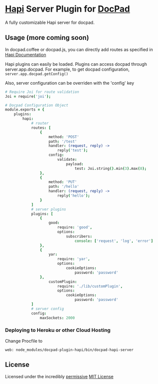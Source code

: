 # [Hapi](http://spumko.github.io/) Server Plugin for [DocPad](http://docpad.org)

A fully customizable Hapi server for docpad.

## Usage (more coming soon)

In docpad.coffee or docpad.js, you can directly add routes as specified in [Hapi Documentation](https://github.com/spumko/hapi/blob/master/docs/Reference.md)

Hapi plugins can easily be loaded. Plugins can access docpad through server.app.docpad. For example, to get docpad configuration, ```server.app.docpad.getConfig()```

Also, server configuration can be overriden with the 'config' key

```coffee
# Require Joi for route validation
Joi = require('joi');

# Docpad Configuration Object
module.exports = {
    plugins:
        hapi:
            # router
            routes: [
                {
                    method: 'POST'
                    path: '/test'
                    handler: (request, reply) ->
                        reply('test');
                    config:
                        validate:
                            payload:
                                test: Joi.string().min(3).max(8);
                },
                {
                    method: 'PUT'
                    path: '/hello'
                    handler: (request, reply) ->
                        reply('hello');
                }
            ]
            # server plugins
            plugins: [
                {
                    good:
                        require: 'good',
                        options:
                            subscribers:
                                console: ['request', 'log', 'error']
                },
                {
                    yar:
                        require: 'yar',
                        options:
                            cookieOptions:
                                password: 'password'
                },
                    customPlugin:
                        require: './lib/customPlugin',
                        options:
                            cookieOptions:
                                password: 'password'
            ]
            # server config
            config:
                maxSockets: 2000
```

### Deploying to Heroku or other Cloud Hosting

Change Procfile to

```
web: node_modules/docpad-plugin-hapi/bin/docpad-hapi-server
```

## License
Licensed under the incredibly [permissive](http://en.wikipedia.org/wiki/Permissive_free_software_licence) [MIT License](http://creativecommons.org/licenses/MIT/)
